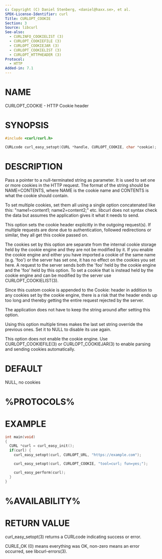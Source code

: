 ```yaml
---
c: Copyright (C) Daniel Stenberg, <daniel@haxx.se>, et al.
SPDX-License-Identifier: curl
Title: CURLOPT_COOKIE
Section: 3
Source: libcurl
See-also:
  - CURLINFO_COOKIELIST (3)
  - CURLOPT_COOKIEFILE (3)
  - CURLOPT_COOKIEJAR (3)
  - CURLOPT_COOKIELIST (3)
  - CURLOPT_HTTPHEADER (3)
Protocol:
  - HTTP
Added-in: 7.1
---
```


# NAME

CURLOPT_COOKIE - HTTP Cookie header

# SYNOPSIS

~~~c
#include <curl/curl.h>

CURLcode curl_easy_setopt(CURL *handle, CURLOPT_COOKIE, char *cookie);
~~~

# DESCRIPTION

Pass a pointer to a null-terminated string as parameter. It is used to set one
or more cookies in the HTTP request. The format of the string should be
NAME=CONTENTS, where NAME is the cookie name and CONTENTS is what the cookie
should contain.

To set multiple cookies, set them all using a single option concatenated like
this: "name1=content1; name2=content2;" etc. libcurl does not syntax check the
data but assumes the application gives it what it needs to send.

This option sets the cookie header explicitly in the outgoing request(s). If
multiple requests are done due to authentication, followed redirections or
similar, they all get this cookie passed on.

The cookies set by this option are separate from the internal cookie storage
held by the cookie engine and they are not be modified by it. If you enable
the cookie engine and either you have imported a cookie of the same name (e.g.
'foo') or the server has set one, it has no effect on the cookies you set
here. A request to the server sends both the 'foo' held by the cookie engine
and the 'foo' held by this option. To set a cookie that is instead held by the
cookie engine and can be modified by the server use CURLOPT_COOKIELIST(3).

Since this custom cookie is appended to the Cookie: header in addition to any
cookies set by the cookie engine, there is a risk that the header ends up too
long and thereby getting the entire request rejected by the server.

The application does not have to keep the string around after setting this
option.

Using this option multiple times makes the last set string override the
previous ones. Set it to NULL to disable its use again.

This option does not enable the cookie engine. Use CURLOPT_COOKIEFILE(3) or
CURLOPT_COOKIEJAR(3) to enable parsing and sending cookies automatically.

# DEFAULT

NULL, no cookies

# %PROTOCOLS%

# EXAMPLE

~~~c
int main(void)
{
  CURL *curl = curl_easy_init();
  if(curl) {
    curl_easy_setopt(curl, CURLOPT_URL, "https://example.com");

    curl_easy_setopt(curl, CURLOPT_COOKIE, "tool=curl; fun=yes;");

    curl_easy_perform(curl);
  }
}
~~~

# %AVAILABILITY%

# RETURN VALUE

curl_easy_setopt(3) returns a CURLcode indicating success or error.

CURLE_OK (0) means everything was OK, non-zero means an error occurred, see
libcurl-errors(3).
